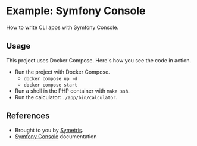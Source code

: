 # Example: Symfony Console

How to write CLI apps with Symfony Console.

## Usage

This project uses Docker Compose. Here's how you see the code in action.
- Run the project with Docker Compose.
  - `docker compose up -d`
  - `docker compose start`
- Run a shell in the PHP container with `make ssh`.
- Run the calculator: `./app/bin/calculator`.

## References

- Brought to you by [Symetris](https://symetris.ca/).
- [Symfony Console](https://github.com/symfony/console#readme) documentation
